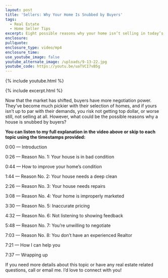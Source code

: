 ```yaml
---
layout: post
title: 'Sellers: Why Your Home Is Snubbed by Buyers'
tags:
  - Real Estate
  - Home Seller Tips
excerpt: Eight possible reasons why your home isn’t selling in today’s market.
enclosure:
pullquote:
enclosure_type: video/mp4
enclosure_time:
use_youtube_image: false
youtube_alternate_image: /uploads/9-13-22.jpg
youtube_code: https://youtu.be/uaTVCI7vB5g
---
```

{% include youtube.html %}

{% include excerpt.html %}

Now that the market has shifted, buyers have more negotiation power. They’ve become much pickier with their selection of homes, and if yours isn’t up to par with their demands, you risk not getting top dollar, or worse still, not selling at all. However, what could be the possible reasons why a house is snubbed by buyers?&nbsp;

**You can listen to my full explanation in the video above or skip to each topic using the timestamps provided:**

0:00 — Introduction

0:26 — Reason No. 1: Your house is in bad condition

0:44 — How to improve your home’s condition

1:44 — Reason No. 2: Your house needs a deep clean

2:26 — Reason No. 3: Your house needs repairs&nbsp;

3:08 — Reason No. 4: Your home is improperly marketed

3:30 — Reason No. 5: Inaccurate pricing

4:32 — Reason No. 6: Not listening to showing feedback

5:48 — Reason No. 7: You’re unwilling to negotiate

7:03 — Reason No. 8: You don’t have an experienced Realtor&nbsp;

7:21 — How I can help you

7:37 — Wrapping up

If you need more details about this topic or have any real estate related questions, call or email me. I’d love to connect with you\!